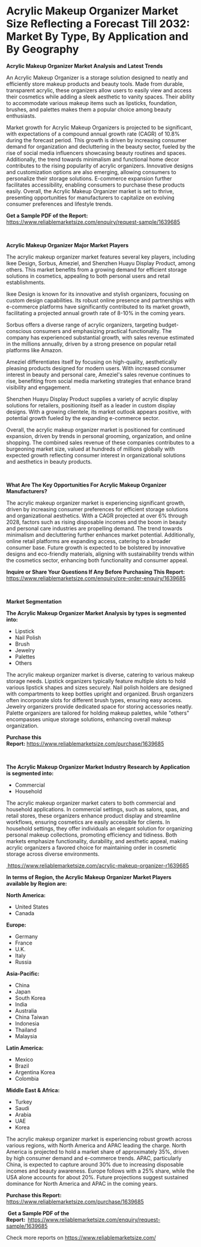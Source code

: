 <p><h1>Acrylic Makeup Organizer Market Size Reflecting a Forecast Till 2032: Market By Type, By Application and By Geography</h1></p><p><strong>Acrylic Makeup Organizer Market Analysis and Latest Trends</strong></p>
<p><p>An Acrylic Makeup Organizer is a storage solution designed to neatly and efficiently store makeup products and beauty tools. Made from durable, transparent acrylic, these organizers allow users to easily view and access their cosmetics while adding a sleek aesthetic to vanity spaces. Their ability to accommodate various makeup items such as lipsticks, foundation, brushes, and palettes makes them a popular choice among beauty enthusiasts.</p><p>Market growth for Acrylic Makeup Organizers is projected to be significant, with expectations of a compound annual growth rate (CAGR) of 10.8% during the forecast period. This growth is driven by increasing consumer demand for organization and decluttering in the beauty sector, fueled by the rise of social media influencers showcasing beauty routines and spaces. Additionally, the trend towards minimalism and functional home decor contributes to the rising popularity of acrylic organizers. Innovative designs and customization options are also emerging, allowing consumers to personalize their storage solutions. E-commerce expansion further facilitates accessibility, enabling consumers to purchase these products easily. Overall, the Acrylic Makeup Organizer market is set to thrive, presenting opportunities for manufacturers to capitalize on evolving consumer preferences and lifestyle trends.</p></p>
<p><strong>Get a Sample PDF of the Report:&nbsp;</strong> <a href="https://www.reliablemarketsize.com/enquiry/request-sample/1639685?utm_campaign=1836&utm_medium=2&utm_source=Github&utm_content=ia&utm_term=08022025&utm_id=acrylic-makeup-organizer">https://www.reliablemarketsize.com/enquiry/request-sample/1639685</a></p>
<p>&nbsp;</p>
<p><strong>Acrylic Makeup Organizer Major Market Players</strong></p>
<p><p>The acrylic makeup organizer market features several key players, including Ikee Design, Sorbus, Ameziel, and Shenzhen Huayu Display Product, among others. This market benefits from a growing demand for efficient storage solutions in cosmetics, appealing to both personal users and retail establishments.</p><p>Ikee Design is known for its innovative and stylish organizers, focusing on custom design capabilities. Its robust online presence and partnerships with e-commerce platforms have significantly contributed to its market growth, facilitating a projected annual growth rate of 8-10% in the coming years. </p><p>Sorbus offers a diverse range of acrylic organizers, targeting budget-conscious consumers and emphasizing practical functionality. The company has experienced substantial growth, with sales revenue estimated in the millions annually, driven by a strong presence on popular retail platforms like Amazon.</p><p>Ameziel differentiates itself by focusing on high-quality, aesthetically pleasing products designed for modern users. With increased consumer interest in beauty and personal care, Ameziel's sales revenue continues to rise, benefiting from social media marketing strategies that enhance brand visibility and engagement.</p><p>Shenzhen Huayu Display Product supplies a variety of acrylic display solutions for retailers, positioning itself as a leader in custom display designs. With a growing clientele, its market outlook appears positive, with potential growth fueled by the expanding e-commerce sector. </p><p>Overall, the acrylic makeup organizer market is positioned for continued expansion, driven by trends in personal grooming, organization, and online shopping. The combined sales revenue of these companies contributes to a burgeoning market size, valued at hundreds of millions globally with expected growth reflecting consumer interest in organizational solutions and aesthetics in beauty products.</p></p>
<p>&nbsp;</p>
<p><strong>What Are The Key Opportunities For Acrylic Makeup Organizer Manufacturers?</strong></p>
<p><p>The acrylic makeup organizer market is experiencing significant growth, driven by increasing consumer preferences for efficient storage solutions and organizational aesthetics. With a CAGR projected at over 6% through 2028, factors such as rising disposable incomes and the boom in beauty and personal care industries are propelling demand. The trend towards minimalism and decluttering further enhances market potential. Additionally, online retail platforms are expanding access, catering to a broader consumer base. Future growth is expected to be bolstered by innovative designs and eco-friendly materials, aligning with sustainability trends within the cosmetics sector, enhancing both functionality and consumer appeal.</p></p>
<p><strong>Inquire or Share Your Questions If Any Before Purchasing This Report:</strong> <a href="https://www.reliablemarketsize.com/enquiry/pre-order-enquiry/1639685?utm_campaign=1836&utm_medium=2&utm_source=Github&utm_content=ia&utm_term=08022025&utm_id=acrylic-makeup-organizer">https://www.reliablemarketsize.com/enquiry/pre-order-enquiry/1639685</a></p>
<p>&nbsp;</p>
<p><strong>Market Segmentation</strong></p>
<p><strong>The Acrylic Makeup Organizer Market Analysis by types is segmented into:</strong></p>
<p><ul><li>Lipstick</li><li>Nail Polish</li><li>Brush</li><li>Jewelry</li><li>Palettes</li><li>Others</li></ul></p>
<p><p>The acrylic makeup organizer market is diverse, catering to various makeup storage needs. Lipstick organizers typically feature multiple slots to hold various lipstick shapes and sizes securely. Nail polish holders are designed with compartments to keep bottles upright and organized. Brush organizers often incorporate slots for different brush types, ensuring easy access. Jewelry organizers provide dedicated space for storing accessories neatly. Palette organizers are tailored for holding makeup palettes, while "others" encompasses unique storage solutions, enhancing overall makeup organization.</p></p>
<p><strong>Purchase this Report:&nbsp;</strong><a href="https://www.reliablemarketsize.com/purchase/1639685?utm_campaign=1836&utm_medium=2&utm_source=Github&utm_content=ia&utm_term=08022025&utm_id=acrylic-makeup-organizer">https://www.reliablemarketsize.com/purchase/1639685</a></p>
<p>&nbsp;</p>
<p><strong>The Acrylic Makeup Organizer Market Industry Research by Application is segmented into:</strong></p>
<p><ul><li>Commercial</li><li>Household</li></ul></p>
<p><p>The acrylic makeup organizer market caters to both commercial and household applications. In commercial settings, such as salons, spas, and retail stores, these organizers enhance product display and streamline workflows, ensuring cosmetics are easily accessible for clients. In household settings, they offer individuals an elegant solution for organizing personal makeup collections, promoting efficiency and tidiness. Both markets emphasize functionality, durability, and aesthetic appeal, making acrylic organizers a favored choice for maintaining order in cosmetic storage across diverse environments.</p></p>
<p><a href="https://www.reliablemarketsize.com/acrylic-makeup-organizer-r1639685?utm_campaign=1836&utm_medium=2&utm_source=Github&utm_content=ia&utm_term=08022025&utm_id=acrylic-makeup-organizer">&nbsp;https://www.reliablemarketsize.com/acrylic-makeup-organizer-r1639685</a></p>
<p><strong>In terms of Region, the Acrylic Makeup Organizer Market Players available by Region are:</strong></p>
<p>
    <p> <strong> North America: </strong>
        <ul>
            <li>United States</li>
            <li>Canada</li>
        </ul>
        </p> 
    <p> <strong> Europe: </strong>
        <ul>
            <li>Germany</li>
            <li>France</li>
            <li>U.K.</li>
            <li>Italy</li>
            <li>Russia</li>
        </ul>
        </p> 
    <p> <strong> Asia-Pacific: </strong>
        <ul>
            <li>China</li>
            <li>Japan</li>
            <li>South Korea</li>
            <li>India</li>
            <li>Australia</li>
            <li>China Taiwan</li>
            <li>Indonesia</li>
            <li>Thailand</li>
            <li>Malaysia</li>
        </ul>
        </p> 
    <p> <strong> Latin America: </strong>
        <ul>
            <li>Mexico</li>
            <li>Brazil</li>
            <li>Argentina Korea</li>
            <li>Colombia</li>
        </ul>
        </p> 
    <p> <strong> Middle East & Africa: </strong>
        <ul>
            <li>Turkey</li>
            <li>Saudi</li>
            <li>Arabia</li>
            <li>UAE</li>
            <li>Korea</li>
        </ul>
    </p>
    </p>
<p><p>The acrylic makeup organizer market is experiencing robust growth across various regions, with North America and APAC leading the charge. North America is projected to hold a market share of approximately 35%, driven by high consumer demand and e-commerce trends. APAC, particularly China, is expected to capture around 30% due to increasing disposable incomes and beauty awareness. Europe follows with a 25% share, while the USA alone accounts for about 20%. Future projections suggest sustained dominance for North America and APAC in the coming years.</p></p>
<p><strong>Purchase this Report: </strong><a href="https://www.reliablemarketsize.com/purchase/1639685?utm_campaign=1836&utm_medium=2&utm_source=Github&utm_content=ia&utm_term=08022025&utm_id=acrylic-makeup-organizer">https://www.reliablemarketsize.com/purchase/1639685</a></p>
<p>&nbsp;<strong>Get a Sample PDF of the Report:&nbsp;&nbsp;</strong><a href="https://www.reliablemarketsize.com/enquiry/request-sample/1639685?utm_campaign=1836&utm_medium=2&utm_source=Github&utm_content=ia&utm_term=08022025&utm_id=acrylic-makeup-organizer">https://www.reliablemarketsize.com/enquiry/request-sample/1639685</a></p>
<p><strong></strong></p>
<p>Check more reports on <a href="https://www.reliablemarketsize.com/?utm_campaign=1836&utm_medium=2&utm_source=Github&utm_content=ia&utm_term=08022025&utm_id=acrylic-makeup-organizer">https://www.reliablemarketsize.com/</a></p>
